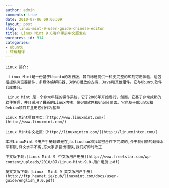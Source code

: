 ```yaml
---
author: admin
comments: true
date: 2010-07-06 09:05:09
layout: post
slug: linux-mint-9-user-guide-chinese-editon
title: Linux Mint 9.0用户手册中文版发布
wordpress_id: 914
categories:
- ubuntu
- 转载翻译
---
```


	Linux 简介:

	　Linux Mint是一份基于Ubuntu的发行版，其目标是提供一种更完整的即刻可用体验，这包括提供浏览器插件、多媒体编解码器、对DVD播放的支持、Java和其他组件。它与Ubuntu软件仓库兼容。

	 Linux Mint 是一个非常年轻的操作系统，它于2006年开始发行，然而，它基于非常成熟的软件管理，并且采用了最新的Linux内核，像GNU软件和Gnome桌面。它也基于Ubuntu和Debian项目并且用它们作为基础

	Linux Mint项目主页:[http://www.linuxmint.com/](http://www.linuxmint.com/)

	Linux Mint中文社区:[http://linuxmintcn.com/](http://linuxmintcn.com/)

	本次LinuxMint 9用户手册翻译是在jluliuchao和我紧密合作下完成的,介于我们俩的翻译水平有限,译文水平不高,忘大家多指出错误,我们好即时改正.

	中文版下载:[Linux Mint 9 中文版用户用册](http://www.freetstar.com/wp-content/uploads/2010/07/Linux-Mint-9.0-用户用册.pdf)

	英文文版下载:[Linux  Mint 9 英文版用户手册](http://ftp.heanet.ie/pub/linuxmint.com/docs/user-guide/english_9.0.pdf)

